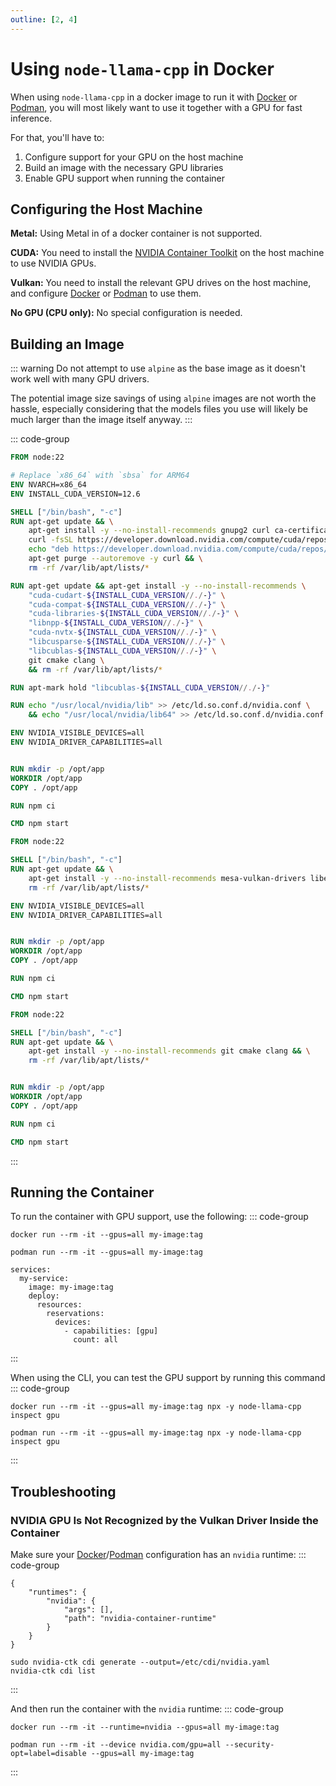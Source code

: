 ```yaml
---
outline: [2, 4]
---
```

# Using `node-llama-cpp` in Docker
When using `node-llama-cpp` in a docker image to run it with [Docker](https://www.docker.com) or [Podman](https://podman.io), you will most likely want to use it together with a GPU for fast inference.

For that, you'll have to:
1. Configure support for your GPU on the host machine
2. Build an image with the necessary GPU libraries
3. Enable GPU support when running the container

## Configuring the Host Machine
**Metal:** Using Metal in of a docker container is not supported.

**CUDA:** You need to install the [NVIDIA Container Toolkit](https://docs.nvidia.com/datacenter/cloud-native/container-toolkit/latest/install-guide.html#installation) on the host machine to use NVIDIA GPUs.

**Vulkan:** You need to install the relevant GPU drives on the host machine, and configure [Docker](https://www.docker.com) or [Podman](https://podman.io) to use them.

**No GPU (CPU only):** No special configuration is needed.

## Building an Image
::: warning
Do not attempt to use `alpine` as the base image as it doesn't work well with many GPU drivers.

The potential image size savings of using `alpine` images are not worth the hassle,
especially considering that the models files you use will likely be much larger than the image itself anyway.
:::


::: code-group
```Dockerfile [CUDA]
FROM node:22

# Replace `x86_64` with `sbsa` for ARM64
ENV NVARCH=x86_64
ENV INSTALL_CUDA_VERSION=12.6

SHELL ["/bin/bash", "-c"]
RUN apt-get update && \
    apt-get install -y --no-install-recommends gnupg2 curl ca-certificates && \
    curl -fsSL https://developer.download.nvidia.com/compute/cuda/repos/ubuntu2404/${NVARCH}/3bf863cc.pub | apt-key add - && \
    echo "deb https://developer.download.nvidia.com/compute/cuda/repos/ubuntu2404/${NVARCH} /" > /etc/apt/sources.list.d/cuda.list && \
    apt-get purge --autoremove -y curl && \
    rm -rf /var/lib/apt/lists/*

RUN apt-get update && apt-get install -y --no-install-recommends \
    "cuda-cudart-${INSTALL_CUDA_VERSION//./-}" \
    "cuda-compat-${INSTALL_CUDA_VERSION//./-}" \
    "cuda-libraries-${INSTALL_CUDA_VERSION//./-}" \
    "libnpp-${INSTALL_CUDA_VERSION//./-}" \
    "cuda-nvtx-${INSTALL_CUDA_VERSION//./-}" \
    "libcusparse-${INSTALL_CUDA_VERSION//./-}" \
    "libcublas-${INSTALL_CUDA_VERSION//./-}" \
    git cmake clang \
    && rm -rf /var/lib/apt/lists/*

RUN apt-mark hold "libcublas-${INSTALL_CUDA_VERSION//./-}"

RUN echo "/usr/local/nvidia/lib" >> /etc/ld.so.conf.d/nvidia.conf \
    && echo "/usr/local/nvidia/lib64" >> /etc/ld.so.conf.d/nvidia.conf

ENV NVIDIA_VISIBLE_DEVICES=all
ENV NVIDIA_DRIVER_CAPABILITIES=all


RUN mkdir -p /opt/app
WORKDIR /opt/app
COPY . /opt/app

RUN npm ci

CMD npm start
```
```Dockerfile [Vulkan]
FROM node:22

SHELL ["/bin/bash", "-c"]
RUN apt-get update && \
    apt-get install -y --no-install-recommends mesa-vulkan-drivers libegl1 git cmake clang && \
    rm -rf /var/lib/apt/lists/*

ENV NVIDIA_VISIBLE_DEVICES=all
ENV NVIDIA_DRIVER_CAPABILITIES=all


RUN mkdir -p /opt/app
WORKDIR /opt/app
COPY . /opt/app

RUN npm ci

CMD npm start
```
```Dockerfile [No GPU <span style="opacity: 0.4">(CPU only)</span>]
FROM node:22

SHELL ["/bin/bash", "-c"]
RUN apt-get update && \
    apt-get install -y --no-install-recommends git cmake clang && \
    rm -rf /var/lib/apt/lists/*


RUN mkdir -p /opt/app
WORKDIR /opt/app
COPY . /opt/app

RUN npm ci

CMD npm start
```
:::

## Running the Container
To run the container with GPU support, use the following:
::: code-group
```shell[<code>docker</code> CLI]
docker run --rm -it --gpus=all my-image:tag
```
```shell[<code>podman</code> CLI]
podman run --rm -it --gpus=all my-image:tag
```
```yaml[<code>docker-compose.yml</code>]
services:
  my-service:
    image: my-image:tag
    deploy:
      resources:
        reservations:
          devices:
            - capabilities: [gpu]
              count: all
```
:::

When using the CLI, you can test the GPU support by running this command
::: code-group
```shell[<code>docker</code> CLI]
docker run --rm -it --gpus=all my-image:tag npx -y node-llama-cpp inspect gpu
```
```shell[<code>podman</code> CLI]
podman run --rm -it --gpus=all my-image:tag npx -y node-llama-cpp inspect gpu
```
:::

## Troubleshooting
### NVIDIA GPU Is Not Recognized by the Vulkan Driver Inside the Container
Make sure your [Docker](https://www.docker.com)/[Podman](https://podman.io) configuration has an `nvidia` runtime:
::: code-group
```json[Docker <code>/etc/docker/daemon.json</code>]
{
    "runtimes": {
        "nvidia": {
            "args": [],
            "path": "nvidia-container-runtime"
        }
    }
}
```
```shell[Podman]
sudo nvidia-ctk cdi generate --output=/etc/cdi/nvidia.yaml
nvidia-ctk cdi list
```
:::

And then run the container with the `nvidia` runtime:
::: code-group
```shell[<code>docker</code> CLI]
docker run --rm -it --runtime=nvidia --gpus=all my-image:tag
```
```shell[<code>podman</code> CLI]
podman run --rm -it --device nvidia.com/gpu=all --security-opt=label=disable --gpus=all my-image:tag
```
:::
